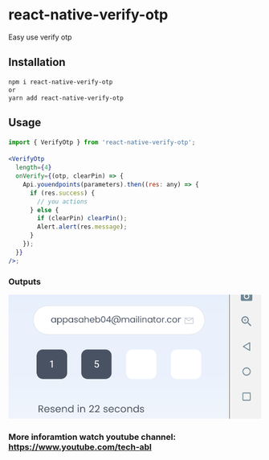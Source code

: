 # react-native-verify-otp

Easy use verify otp

## Installation

```
npm i react-native-verify-otp
or
yarn add react-native-verify-otp
```

## Usage

```jsx
import { VerifyOtp } from 'react-native-verify-otp';

<VerifyOtp
  length={4}
  onVerify={(otp, clearPin) => {
    Api.youendpoints(parameters).then((res: any) => {
      if (res.success) {
        // you actions
      } else {
        if (clearPin) clearPin();
        Alert.alert(res.message);
      }
    });
  }}
/>;
```

### Outputs   

<img src="https://github.com/appasaheb4/react-native-verify-otp/blob/main/assets/otp.png">

### More inforamtion watch youtube channel: https://www.youtube.com/tech-abl
